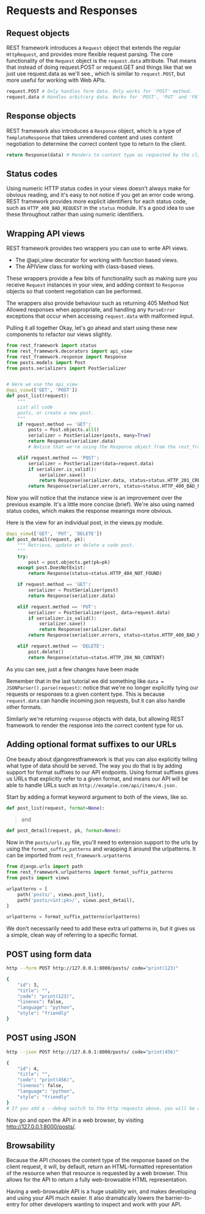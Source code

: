 # Requests and Responses

## Request objects

REST framework introduces a `Request` object that extends the regular
`HttpRequest`, and provides more flexible request parsing. The core
functionality of the `Request` object is the `request.data` attribute. That
means that instead of doing request.POST or request.GET and things like that we
just use request.data as we'll see., which is similar to `request.POST`, but
more useful for working with Web APIs.

```py
request.POST # Only handles form data. Only works for 'POST' method.
request.data # Handles arbitrary data. Works for 'POST', 'PUT' and 'PATCH' methods.
```

## Response objects

REST framework also introduces a `Response` object, which is a type of
`TemplateResponse` that takes unrendered content and uses content negotiation to
determine the correct content type to return to the client.

```py
return Response(data) # Renders to content type as requested by the client.
```

## Status codes

Using numeric HTTP status codes in your views doesn't always make for obvious
reading, and it's easy to not notice if you get an error code wrong. REST
framework provides more explicit identifiers for each status code, such as
`HTTP_400_BAD_REQUEST` in the `status` module. It's a good idea to use these
throughout rather than using numeric identifiers.

## Wrapping API views

REST framework provides two wrappers you can use to write API views.

- The @api_view decorator for working with function based views.
- The APIView class for working with class-based views.

These wrappers provide a few bits of functionality such as making sure you
receive `Request` instances in your view, and adding context to `Response`
objects so that content negotiation can be performed.

The wrappers also provide behaviour such as returning 405 Method Not Allowed
responses when appropriate, and handling any `ParseError` exceptions that occur
when accessing `request.data` with malformed input.

Pulling it all together Okay, let's go ahead and start using these new
components to refactor our views slightly.

```py
from rest_framework import status
from rest_framework.decorators import api_view
from rest_framework.response import Response
from posts.models import Post
from posts.serializers import PostSerializer


# Here we use the api_view
@api_view(['GET', 'POST'])
def post_list(request):
    """
    List all code
    posts, or create a new post.
    """
    if request.method == 'GET':
        posts = Post.objects.all()
        serializer = PostSerializer(posts, many=True)
        return Response(serializer.data)
        # Notice that we're using the Response object from the rest_framework

    elif request.method == 'POST':
        serializer = PostSerializer(data=request.data)
        if serializer.is_valid():
            serializer.save()
            return Response(serializer.data, status=status.HTTP_201_CREATED)
        return Response(serializer.errors, status=status.HTTP_400_BAD_REQUEST)
```

Now you will notice that the instance view is an improvement over the previous
example. It's a little more concise (brief). We're also using named status
codes, which makes the response meanings more obvious.

Here is the view for an individual post, in the views.py module.

```py
@api_view(['GET', 'PUT', 'DELETE'])
def post_detail(request, pk):
    """ Retrieve, update or delete a code post.
    """
    try:
        post = post.objects.get(pk=pk)
    except post.DoesNotExist:
        return Response(status=status.HTTP_404_NOT_FOUND)

    if request.method == 'GET':
        serializer = PostSerializer(post)
        return Response(serializer.data)

    elif request.method == 'PUT':
        serializer = PostSerializer(post, data=request.data)
        if serializer.is_valid():
            serializer.save()
            return Response(serializer.data)
        return Response(serializer.errors, status=status.HTTP_400_BAD_REQUEST)

    elif request.method == 'DELETE':
        post.delete()
        return Response(status=status.HTTP_204_NO_CONTENT)
```

As you can see, just a few changes have been made

Remember that in the last tutorial we did something like
`data = JSONParser().parse(request)`: notice that we're no longer explicitly
tying our requests or responses to a given content type. This is because
`request.data` can handle incoming json requests, but it can also handle other
formats.

Similarly we're returning `response` objects with data, but allowing REST
framework to render the response into the correct content type for us.

## Adding optional format suffixes to our URLs

One beauty about djangorestframework is that you can also explicitly telling
what type of data should be served. The way you do that is by adding support for
format suffixes to our API endpoints. Using format suffixes gives us URLs that
explicitly refer to a given format, and means our API will be able to handle
URLs such as `http://example.com/api/items/4.json.`

Start by adding a format keyword argument to both of the views, like so.

```py
def post_list(request, format=None):
```

> and

```py
def post_detail(request, pk, format=None):
```

Now in the `posts/urls.py` file, you'll need to extension support to the urls by
using the `format_suffix_patterns` and wrapping it around the urlpatterns. It
can be imported from `rest_framework.urpatterns`

```py
from django.urls import path
from rest_framework.urlpatterns import format_suffix_patterns
from posts import views

urlpatterns = [
    path('posts/', views.post_list),
    path('posts/<int:pk>/', views.post_detail),
]

urlpatterns = format_suffix_patterns(urlpatterns)
```

We don't necessarily need to add these extra url patterns in, but it gives us a
simple, clean way of referring to a specific format.

## POST using form data

```sh
http --form POST http://127.0.0.1:8000/posts/ code="print(123)"

{
    "id": 3,
    "title": "",
    "code": "print(123)",
    "linenos": false,
    "language": "python",
    "style": "friendly"
}
```

## POST using JSON

```sh
http --json POST http://127.0.0.1:8000/posts/ code="print(456)"

{
    "id": 4,
    "title": "",
    "code": "print(456)",
    "linenos": false,
    "language": "python",
    "style": "friendly"
}
# If you add a --debug switch to the http requests above, you will be able to see the request type in request headers.
```

Now go and open the API in a web browser, by visiting
<http://127.0.0.1:8000/posts/>.

## Browsability

Because the API chooses the content type of the response based on the client
request, it will, by default, return an HTML-formatted representation of the
resource when that resource is requested by a web browser. This allows for the
API to return a fully web-browsable HTML representation.

Having a web-browsable API is a huge usability win, and makes developing and
using your API much easier. It also dramatically lowers the barrier-to-entry for
other developers wanting to inspect and work with your API.
